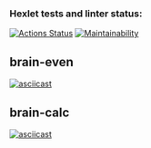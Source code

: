 ### Hexlet tests and linter status:
[![Actions Status](https://github.com/kos342/qa-auto-engineer-javascript-project-44/workflows/hexlet-check/badge.svg)](https://github.com/kos342/qa-auto-engineer-javascript-project-44/actions)
[![Maintainability](https://api.codeclimate.com/v1/badges/3d172f2ae44e90fd9da1/maintainability)](https://codeclimate.com/github/kos342/qa-auto-engineer-javascript-project-44/maintainability)
<h2>brain-even</h2>

[![asciicast](https://asciinema.org/a/x14zAsMyv9rwVQnyg92unA2x3.svg)](https://asciinema.org/a/x14zAsMyv9rwVQnyg92unA2x3)

<h2>brain-calc</h2>

[![asciicast](https://asciinema.org/a/mKQALucmixPQeVEk1j16gl33q.svg)](https://asciinema.org/a/mKQALucmixPQeVEk1j16gl33q)
